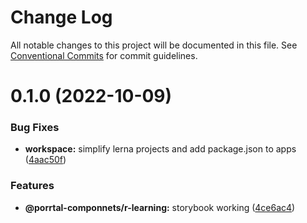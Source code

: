 # Change Log

All notable changes to this project will be documented in this file.
See [Conventional Commits](https://conventionalcommits.org) for commit guidelines.

# 0.1.0 (2022-10-09)

### Bug Fixes

- **workspace:** simplify lerna projects and add package.json to apps ([4aac50f](https://github.com/datumgeek/porrtal/commit/4aac50f046cb0de1b131ce22f130197fd7b0a43f))

### Features

- **@porrtal-componnets/r-learning:** storybook working ([4ce6ac4](https://github.com/datumgeek/porrtal/commit/4ce6ac498cda7d05d887f9c6e51b637cb6f29f31))
